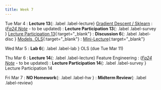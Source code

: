 ```yaml
---
title: Week 7
---
```


Tue Mar 4
: **Lecture 13**{: .label .label-lecture} [Gradient Descent / Sklearn](lecture/lec13)
    : ([*Fa24 Note*](https://ds100.org/course-notes/gradient_descent/gradient_descent.html) - to be updated)
: **Lecture Participation 13**{: .label .label-survey } [Lecture Participation 13](https://app.sli.do/event/c4DNqXkM2r27joQ7AFMn4u){:target="_blank"}
: **Discussion 6**{: .label .label-disc } [Models, OLS](https://drive.google.com/file/d/1oD5ES5-JAmeMJSseLzaY7GjEQPcXsBtZ/view?usp=sharing){:target="_blank"}
    : [Mini-Lecture](https://youtu.be/2pStLwJDghc){:target="_blank"}

Wed Mar 5
: **Lab 6**{: .label .label-lab } OLS (due Tue Mar 11)

Thu Mar 6
: **Lecture 14**{: .label .label-lecture} Feature Engineering
    : ([*Fa24 Note*](https://ds100.org/course-notes/feature_engineering/feature_engineering.html) - to be updated)
: **Lecture Participation 14**{: .label .label-survey } Lecture Participation 14
<!-- : **Exam Prep 6**{: .label .label-examprep } OLS, Gradient Descent -->

Fri Mar 7
: **NO Homework**{: .label .label-hw }
: **Midterm Review**{: .label .label-review}